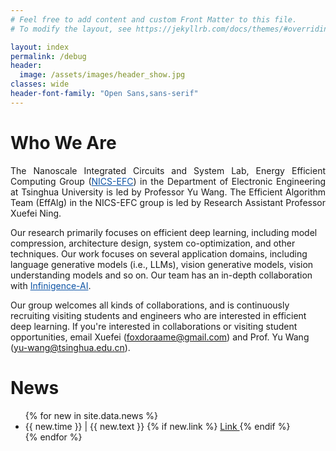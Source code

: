 ```yaml
---
# Feel free to add content and custom Front Matter to this file.
# To modify the layout, see https://jekyllrb.com/docs/themes/#overriding-theme-defaults

layout: index
permalink: /debug
header:
  image: /assets/images/header_show.jpg
classes: wide
header-font-family: "Open Sans,sans-serif"
---
```

<h1 class="custom_title"> Who We Are </h1>

<p style="text-align:justify; text-justify:inter-ideograph;">
The Nanoscale Integrated Circuits and System Lab, Energy Efficient Computing Group (<a href="http://nicsefc.ee.tsinghua.edu.cn/" target="_blank" style="color: #0c53a5;">NICS-EFC</a>) in the Department of Electronic Engineering at Tsinghua University is led by Professor Yu Wang. The Efficient Algorithm Team (EffAlg) in the NICS-EFC group is led by Research Assistant Professor Xuefei Ning. 

Our research primarily focuses on efficient deep learning, including model compression, architecture design, system co-optimization, and other techniques. Our work focuses on several application domains, including language generative models (i.e., LLMs), vision generative models, vision understanding models and so on.
Our team has an in-depth collaboration with <a href="https://cloud.infini-ai.com/" target="_blank" style="color: #0c53a5;">Infinigence-AI</a>.

Our group welcomes all kinds of collaborations, and is continuously recruiting visiting students and engineers who are interested in efficient deep learning. If you're interested in collaborations or visiting student opportunities, email Xuefei (foxdoraame@gmail.com) and Prof. Yu Wang (yu-wang@tsinghua.edu.cn).
</p>

<h1 class="custom_title"> News </h1>
<!-- Accelerating LLM and Generative AI: -->
<ul>
{% for new in site.data.news %}
  <li>
    {{ new.time }} |
    {{ new.text }} 
    {% if new.link %}
    <a href="{{ new.link }}" class="custom_a">
      Link
    </a>
    {% endif %}
    
  </li>
{% endfor %}
</ul>


<!-- <div class="custom_project_back_card"> -->
